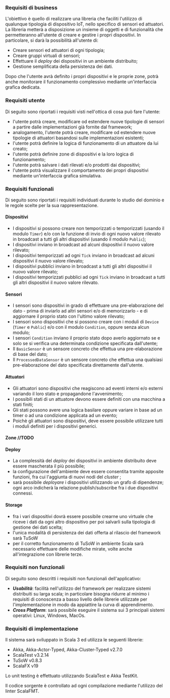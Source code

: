 ### Requisiti di business

L'obiettivo è quello di realizzare una libreria che faciliti l'utilizzo di qualunque tipologia di dispositivo IoT, nello specifico di sensori ed attuatori. La libreria metterà a disposizione un insieme di oggetti e di funzionalità che permetteranno all'utente di creare e gestire i propri dispositivi. In particolare, si darà la possibilità all'utente di:

* Creare sensori ed attuatori di ogni tipologia;
* Creare gruppi virtuali di sensori;
* Effettuare il *deploy* dei dispositivi in un ambiente distribuito;
* Gestione semplificata della persistenza dei dati.

Dopo che l'utente avrà definito i propri dispositivi e le proprie zone, potrà anche monitorare il funzionamento complessivo mediante un'interfaccia grafica dedicata.

### Requisiti utente

Di seguito sono riportati i requisiti visti nell'ottica di cosa può fare l'utente:

* l'utente potrà creare, modificare od estendere nuove tipologie di sensori a partire dalle implementazioni già fornite dal framework;
* analogamento, l'utente potrà creare, modificare od estendere nuove tipologie di attuatori basandosi sulle implementazioni esistenti;
* l'utente potrà definire la logica di funzionamento di un attuatore da lui creato;
* l'utente potrà definire zone di dispositivi e la loro logica di funzionamento;
* l'utente potrà salvare i dati rilevati e/o prodotti dai dispositivi;
* l'utente potrà visualizzare il comportamento dei propri dispositivi mediante un'interfaccia grafica simulativa.

### Requisiti funzionali

Di seguito sono riportati i requisiti individuati durante lo studio del dominio e le regole scelte per la sua rappresentazione.

#### Dispositivi
* I dispositivi si possono creare non temporizzati o temporizzati (usando il modulo `Timer`) e/o con la funzione di invio di ogni nuovo valore rilevato in broadcast a tutti gli altri dispositivi (usando il modulo `Public`);
* I dispositivi inviano in broadcast ad alcuni dispositivi il nuovo valore rilevato; 
* I dispositivi temporizzati ad ogni `Tick` inviano in broadcast ad alcuni dispositivi il nuovo valore rilevato;
* I dispositivi pubblici inviano in broadcast a tutti gli altri dispositivi il nuovo valore rilevato;
* I dispositivi temporizzati pubblici ad ogni `Tick` inviano in broadcast a tutti gli altri dispositivi il nuovo valore rilevato.

#### Sensori
* I sensori sono dispositivi in grado di effettuare una pre-elaborazione del dato - prima di inviarlo ad altri sensori e/o di memorizzarlo - e di aggiornare il proprio stato con l'ultimo valore rilevato;
* I sensori sono dispositivi che si possono creare con i moduli di `Device` (`Timer` e `Public`) e/o con il modulo `Condition`, oppure senza alcun modulo;
* I sensori `Condition` inviano il proprio stato dopo averlo aggiornato se e solo se si verifica una determinata condizione specificata dall'utente;
* Il `BasicSensor` è un sensore concreto che effettua una pre-elaborazione di base del dato;
* Il `ProcessedDataSensor` è un sensore concreto che effettua una qualsiasi pre-elaborazione del dato specificata direttamente dall'utente.

#### Attuatori
* Gli attuatori sono dispositivi che reagiscono ad eventi interni e/o esterni variando il loro stato e propagandone l'avvenimento;
* I possibili stati di un attuatore devono essere definiti con una macchina a stati finiti;
* Gli stati possono avere una logica basilare oppure variare in base ad un timer o ad una condizione applicata ad un evento;
* Poichè gli attuatori sono dispositivi, deve essere possibile utilizzare tutti i moduli definiti per i dispositivi generici.


#### Zone //TODO

#### Deploy
* La complessità del *deploy* dei dispositivi in ambiente distribuito deve essere mascherata il più possibile;
* la configurazione dell'ambiente deve essere consentita tramite apposite funzioni, fra cui l'aggiunta di nuovi nodi del *cluster* ;
* sarà possibile *deployare* i dispositivi utilizzando un grafo di dipendenze; ogni arco indicherà la relazione publish/subscribe fra i due dispositivi connessi.

#### Storage
* fra i vari dispositivi dovrà essere possibile crearne uno virtuale che riceve i dati da ogni altro dispositivo per poi salvarli sulla tipologia di gestione dei dati scelta;
* l'unica modalità di persistenza dei dati offerta al rilascio del framework sarà TuSoW
* per il corretto funzionamento di TuSoW in ambiente Scala sarà necessario effettuare delle modifiche mirate, volte anche all'integrazione con librerie terze.

### Requisiti non funzionali

Di seguito sono descritti i requisiti non funzionali dell'applicativo:

* ***Usabilità***: facilità nell'utilizzo del framework per realizzare sistemi distribuiti su larga scala; in particolare bisogna ridurre al minimo i requisiti di conoscenza a basso livello delle librerie utilizzate per l'implementazione in modo da appiattire la curva di apprendimento.
* ***Cross Platform***: sarà possibile eseguire il sistema sui 3 principali sistemi operativi: Linux, Windows, MacOs.

### Requisiti di implementazione

ll sistema sarà sviluppato in Scala 3 ed utilizza le seguenti librerie:

* Akka, Akka-Actor-Typed, Akka-Cluster-Typed v2.7.0
* ScalaTest v3.2.14
* TuSoW v0.8.3
* ScalaFX v19

Lo unit testing è effettuato utilizzando ScalaTest e Akka TestKit.

Il codice sorgente è controllato ad ogni compilazione mediante l'utilizzo del linter ScalaFMT.
